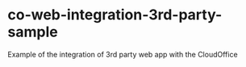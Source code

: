 # co-web-integration-3rd-party-sample
Example of the integration of 3rd party web app with the CloudOffice
